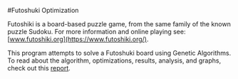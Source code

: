 #Futoshuki Optimization

Futoshiki is a board-based puzzle game, from the same family of the known puzzle Sudoku.
For more information and online playing see: [www.futoshiki.org](https://www.futoshiki.org/).

This program attempts to solve a Futoshuki board using Genetic Algorithms.  
To read about the algorithm, optimizations, results, analysis, and graphs, check out this  [report](https://github.com/saraspagno/Futoshiki-Optimization).


